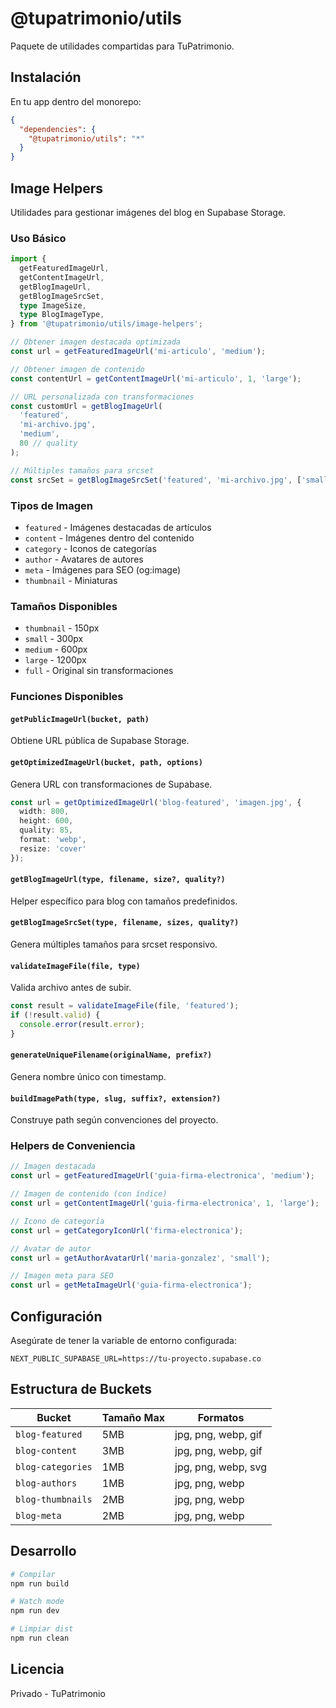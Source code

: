 # @tupatrimonio/utils

Paquete de utilidades compartidas para TuPatrimonio.

## Instalación

En tu app dentro del monorepo:

```json
{
  "dependencies": {
    "@tupatrimonio/utils": "*"
  }
}
```

## Image Helpers

Utilidades para gestionar imágenes del blog en Supabase Storage.

### Uso Básico

```typescript
import {
  getFeaturedImageUrl,
  getContentImageUrl,
  getBlogImageUrl,
  getBlogImageSrcSet,
  type ImageSize,
  type BlogImageType,
} from '@tupatrimonio/utils/image-helpers';

// Obtener imagen destacada optimizada
const url = getFeaturedImageUrl('mi-articulo', 'medium');

// Obtener imagen de contenido
const contentUrl = getContentImageUrl('mi-articulo', 1, 'large');

// URL personalizada con transformaciones
const customUrl = getBlogImageUrl(
  'featured',
  'mi-archivo.jpg',
  'medium',
  80 // quality
);

// Múltiples tamaños para srcset
const srcSet = getBlogImageSrcSet('featured', 'mi-archivo.jpg', ['small', 'medium', 'large']);
```

### Tipos de Imagen

- `featured` - Imágenes destacadas de artículos
- `content` - Imágenes dentro del contenido
- `category` - Iconos de categorías
- `author` - Avatares de autores
- `meta` - Imágenes para SEO (og:image)
- `thumbnail` - Miniaturas

### Tamaños Disponibles

- `thumbnail` - 150px
- `small` - 300px
- `medium` - 600px
- `large` - 1200px
- `full` - Original sin transformaciones

### Funciones Disponibles

#### `getPublicImageUrl(bucket, path)`
Obtiene URL pública de Supabase Storage.

#### `getOptimizedImageUrl(bucket, path, options)`
Genera URL con transformaciones de Supabase.

```typescript
const url = getOptimizedImageUrl('blog-featured', 'imagen.jpg', {
  width: 800,
  height: 600,
  quality: 85,
  format: 'webp',
  resize: 'cover'
});
```

#### `getBlogImageUrl(type, filename, size?, quality?)`
Helper específico para blog con tamaños predefinidos.

#### `getBlogImageSrcSet(type, filename, sizes, quality?)`
Genera múltiples tamaños para srcset responsivo.

#### `validateImageFile(file, type)`
Valida archivo antes de subir.

```typescript
const result = validateImageFile(file, 'featured');
if (!result.valid) {
  console.error(result.error);
}
```

#### `generateUniqueFilename(originalName, prefix?)`
Genera nombre único con timestamp.

#### `buildImagePath(type, slug, suffix?, extension?)`
Construye path según convenciones del proyecto.

### Helpers de Conveniencia

```typescript
// Imagen destacada
const url = getFeaturedImageUrl('guia-firma-electronica', 'medium');

// Imagen de contenido (con índice)
const url = getContentImageUrl('guia-firma-electronica', 1, 'large');

// Icono de categoría
const url = getCategoryIconUrl('firma-electronica');

// Avatar de autor
const url = getAuthorAvatarUrl('maria-gonzalez', 'small');

// Imagen meta para SEO
const url = getMetaImageUrl('guia-firma-electronica');
```

## Configuración

Asegúrate de tener la variable de entorno configurada:

```env
NEXT_PUBLIC_SUPABASE_URL=https://tu-proyecto.supabase.co
```

## Estructura de Buckets

| Bucket | Tamaño Max | Formatos |
|--------|------------|----------|
| `blog-featured` | 5MB | jpg, png, webp, gif |
| `blog-content` | 3MB | jpg, png, webp, gif |
| `blog-categories` | 1MB | jpg, png, webp, svg |
| `blog-authors` | 1MB | jpg, png, webp |
| `blog-thumbnails` | 2MB | jpg, png, webp |
| `blog-meta` | 2MB | jpg, png, webp |

## Desarrollo

```bash
# Compilar
npm run build

# Watch mode
npm run dev

# Limpiar dist
npm run clean
```

## Licencia

Privado - TuPatrimonio

